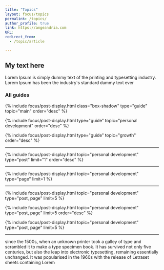 ```yaml
---
title: "Topics"
layout: focus/topics
permalink: /topics/
author_profile: true
link: https://angeandria.com
URL:
redirect_from:
  - /topic/article

---
```


## My text here
Lorem Ipsum is simply dummy text of the printing and typesetting industry. Lorem Ipsum has been the industry's standard dummy text ever

### All guides
{% include focus/post-display.html class="box-shadow" type="guide" topic="main" order="desc" %}

{% include focus/post-display.html type="guide" topic="personal development" order="desc" %}

{% include focus/post-display.html type="guide" topic="growth" order="desc" %}

---

{% include focus/post-display.html topic="personal development" type="post" limit="1" order="desc" %}

---

{% include focus/post-display.html topic="personal development" type="page" limit=1 %}

---

{% include focus/post-display.html topic="personal development" type="post, page" limit=5 %}

{% include focus/post-display.html topic="personal development" type="post, page" limit=5 order="desc" %}

{% include focus/post-display.html topic="personal development" type="post, page" limit=5 %}

---
      
since the 1500s, when an unknown printer took a galley of type and
scrambled it to make a type specimen book. It has survived not only five centuries, but also the leap into electronic typesetting, remaining essentially unchanged. It was popularised in the 1960s with the release of Letraset sheets containing Lorem 